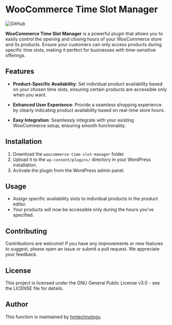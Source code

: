 # WooCommerce Time Slot Manager

![GitHub](https://img.shields.io/github/license/hmtechnology/woocommerce-time-slot-manager)

**WooCommerce Time Slot Manager** is a powerful plugin that allows you to easily control the opening and closing hours of your WooCommerce store and its products. Ensure your customers can only access products during specific time slots, making it perfect for businesses with time-sensitive offerings.

## Features

- **Product-Specific Availability**: Set individual product availability based on your chosen time slots, ensuring certain products are accessible only when you want.

- **Enhanced User Experience**: Provide a seamless shopping experience by clearly indicating product availability based on real-time store hours.

- **Easy Integration**: Seamlessly integrate with your existing WooCommerce setup, ensuring smooth functionality.

## Installation

1. Download the `woocommerce-time-slot-manager` folder.
2. Upload it to the `wp-content/plugins/` directory in your WordPress installation.
3. Activate the plugin from the WordPress admin panel.

## Usage

- Assign specific availability slots to individual products in the product editor.
- Your products will now be accessible only during the hours you've specified.

## Contributing

Contributions are welcome! If you have any improvements or new features to suggest, please open an issue or submit a pull request. We appreciate your feedback.

## License

This project is licensed under the GNU General Public License v3.0 - see the LICENSE file for details.

## Author

This function is maintained by [hmtechnology](https://github.com/hmtechnology).
